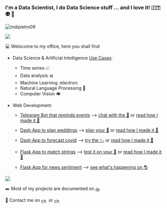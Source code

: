 ### I'm a Data Scientist, I do Data Science stuff ... and I love it! 🇮🇹 👽 👻

<p align="left"> <img src="https://komarev.com/ghpvc/?username=mdipietro09&label=Profile%20views&color=0e75b6&style=flat" alt="mdipietro09"/> </p>

<img src="https://commons.wikimedia.org/wiki/File:8-cell.gif#/media/File:8-cell.gif"/>

:computer: Welocome to my office, here you shall find

- Data Science & Artificial Intelligence [Use Cases](https://github.com/mdipietro09/DataScience_ArtificialIntelligence_Utils):
    - Time series 📈
    - Data analysis 📊 
    - Machine Learning :electron:
    - Natural Language Processing 📰
    - Computer Vision 👁️

- Web Development:
    - [Telegram Bot that reminds events](https://github.com/mdipietro09/Bot_TelegramDatesReminder) ⟶ [chat with the 🤖](https://t.me/DatesReminderBot) or [read how I made it 📖](https://pub.towardsai.net/build-deploy-a-python-bot-with-short-term-and-long-term-memory-a3f1cd6254b8)
    
    - [Dash App to plan weddings](https://github.com/mdipietro09/App_Wedding) ⟶ [plan your 💒](https://app-wedding-planner.herokuapp.com/) or [read how I made it 📖](https://towardsdatascience.com/web-development-with-python-dash-complete-tutorial-6716186e09b3)
    
    - [Dash App to forecast covid](https://github.com/mdipietro09/App_VirusForecaster) ⟶ [try the 📉](https://app-virus-forecaster.herokuapp.com/) or [read how I made it 📖](https://towardsdatascience.com/how-to-embed-bootstrap-css-js-in-your-python-dash-app-8d95fc9e599e)
    
    - [Flask App to match strings](https://github.com/mdipietro09/App_StringsMatcher) ⟶ [test it on your 📂](https://app-strings-matcher.herokuapp.com/) or [read how I made it 📖](https://towardsdatascience.com/surpass-excel-vlookup-with-python-and-nlp-ab20d56c4a1a)
    
    - [Flask App for news sentiment](https://github.com/mdipietro09/App_WebNewsEngine) ⟶ [see what's happening on 🌎](https://app-strings-matcher.herokuapp.com/)

<img src="https://upload.wikimedia.org/wikipedia/commons/9/97/Two_repetitions_of_a_walking_sequence_of_an_individual_recorded_using_a_motion-capture_system.gif"/>

:black_nib:	Most of my projects are documented on <a href="https://mdipietro09.medium.com" target="_blank"><img align="center" src="https://cdn.jsdelivr.net/npm/simple-icons@3.0.1/icons/medium.svg" alt="@chandrikadeb7" height="15" width="20"/></a>

:iphone: Contact me on <a href="https://www.linkedin.com/in/mauro-di-pietro-56a1366b/" target="_blank"><img align="center" src="https://cdn.jsdelivr.net/npm/simple-icons@3.0.1/icons/linkedin.svg" alt="chandrikadeb7" height="15" width="20"/></a> or <a href="https://twitter.com/maurodp90" target="_blank"><img align="center" src="https://cdn.jsdelivr.net/npm/simple-icons@3.0.1/icons/twitter.svg" alt="chandrikadeb7" height="15" width="20"/></a>

